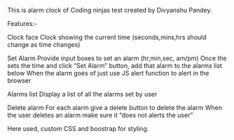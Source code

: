 This is alarm clock of Coding ninjas test created by Divyanshu Pandey.

Features:-

Clock face
Clock showing the current time (seconds,mins,hrs should change as time changes)

Set Alarm
Provide input boxes to set an alarm (hr,min,sec, am/pm)
Once the sets the time and click “Set Alarm” button, add that alarm to the alarms list below
When the alarm goes of just use JS alert function to alert in the browser

Alarms list
Display a list of all the alarms set by user

Delete alarm
For each alarm give a delete button to delete the alarm
When the user deletes an alarm make sure it “does not alerts the user”


Here used, custom CSS and boostrap for styling.
